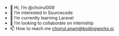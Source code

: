 - 👋 Hi, I’m @choirul008
- 👀 I’m interested in Sourcecode
- 🌱 I’m currently learning Laravel
- 💞️ I’m looking to collaborate on internship
- 📫 How to reach me choirul.anam@kodingworks.io

<!---
choirul008/choirul008 is a ✨ special ✨ repository because its `README.md` (this file) appears on your GitHub profile.
You can click the Preview link to take a look at your changes.
--->
